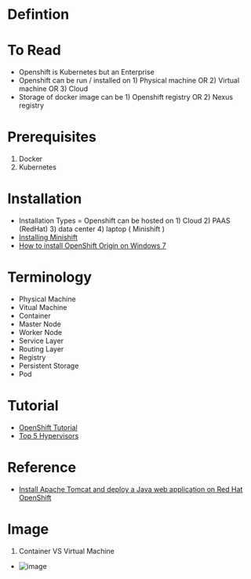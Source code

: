 # Defintion

# To Read
* Openshift is Kubernetes but an Enterprise
* Openshift can be run / installed on 1) Physical machine OR 2) Virtual machine OR 3) Cloud
* Storage of docker image can be 1) Openshift registry OR 2) Nexus registry

# Prerequisites
1. Docker
2. Kubernetes

# Installation
* Installation Types = Openshift can be hosted on 1) Cloud 2) PAAS (RedHat) 3) data center 4) laptop ( Minishift )
* [Installing Minishift](https://docs.okd.io/3.11/minishift/getting-started/installing.html)
* [How to install OpenShift Origin on Windows 7](https://stackoverflow.com/questions/17637981/how-to-install-openshift-origin-on-windows-7)

# Terminology
* Physical Machine
* Vitual Machine
* Container
* Master Node
* Worker Node
* Service Layer
* Routing Layer
* Registry
* Persistent Storage
* Pod


# Tutorial
* [OpenShift Tutorial](https://www.tutorialspoint.com/openshift/index.htm)
* [Top 5 Hypervisors](https://www.actualtechmedia.com/io/top-5-enterprise-type-1-hypervisors/)

# Reference
* [Install Apache Tomcat and deploy a Java web application on Red Hat OpenShift](https://developers.redhat.com/blog/2020/07/01/install-apache-tomcat-and-deploy-a-java-web-application-on-red-hat-openshift)

# Image
1. Container VS Virtual Machine
* ![image](https://user-images.githubusercontent.com/7721150/149341082-6956de03-71e0-4dc9-91b9-78fcf8a53ead.png)
